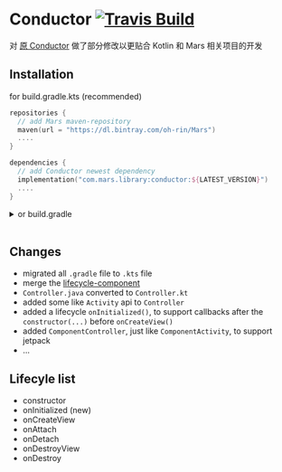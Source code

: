 # Conductor [![Travis Build](https://img.shields.io/bintray/v/oh-rin/Mars/conductor?color=f06292)](https://github.com/MarsPlanning/conductor)

对 [原 Conductor](https://github.com/bluelinelabs/Conductor) 做了部分修改以更贴合 Kotlin 和 Mars 相关项目的开发


## Installation

for build.gradle.kts (recommended)
```kotlin
repositories {
  // add Mars maven-repository
  maven(url = "https://dl.bintray.com/oh-rin/Mars")
  ....
}

dependencies {
  // add Conductor newest dependency
  implementation("com.mars.library:conductor:${LATEST_VERSION}")
  ....
}
```

<details><summary>or build.gradle</summary>

```gradle
repositories {
  // add Mars maven-repository
  maven {
    url 'https://dl.bintray.com/oh-rin/Mars'
  }
  ....
}

dependencies {
  // add Conductor newest dependency
  implementation "com.mars.library:conductor:${LATEST_VERSION}"
  ....
}
```
</details><br/>

## Changes
* migrated all `.gradle` file to `.kts` file
* merge the [lifecycle-component](https://github.com/bluelinelabs/Conductor/tree/develop/conductor-modules/arch-components-lifecycle)
* `Controller.java` converted to `Controller.kt`
* added some like `Activity` api to `Controller`
* added a lifecycle `onInitialized()`, to support callbacks after the `constructor(...)` before `onCreateView()`
* added `ComponentController`, just like `ComponentActivity`, to support jetpack
* ...

## Lifecyle list
- constructor
- onInitialized (new)
- onCreateView
- onAttach
- onDetach
- onDestroyView
- onDestroy
